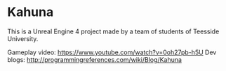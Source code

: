 # Kahuna

This is a Unreal Engine 4 project made by a team of students of Teesside University.

Gameplay video: https://www.youtube.com/watch?v=0oh27pb-h5U
Dev blogs: http://programmingreferences.com/wiki/Blog/Kahuna

